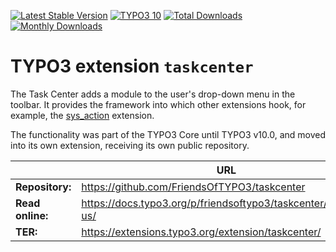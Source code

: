 [![Latest Stable Version](https://poser.pugx.org/friendsoftypo3/taskcenter/v/stable.svg)](https://extensions.typo3.org/extension/taskcenter/)
[![TYPO3 10](https://img.shields.io/badge/TYPO3-10-orange.svg?style=flat-square)](https://get.typo3.org/version/10)
[![Total Downloads](https://poser.pugx.org/friendsoftypo3/taskcenter/d/total.svg)](https://packagist.org/packages/friendsoftypo3/taskcenter)
[![Monthly Downloads](https://poser.pugx.org/friendsoftypo3/taskcenter/d/monthly)](https://packagist.org/packages/friendsoftypo3/taskcenter)

# TYPO3 extension `taskcenter`

The Task Center adds a module to the user's drop-down menu in the toolbar. It
provides the framework into which other extensions hook, for example, the
[sys_action](https://extensions.typo3.org/extension/sys_action/) extension.

The functionality was part of the TYPO3 Core until TYPO3 v10.0, and moved into
its own extension, receiving its own public repository.

|                  | URL                                                            |
|------------------|----------------------------------------------------------------|
| **Repository:**  | https://github.com/FriendsOfTYPO3/taskcenter                   |
| **Read online:** | https://docs.typo3.org/p/friendsoftypo3/taskcenter/main/en-us/ |
| **TER:**         | https://extensions.typo3.org/extension/taskcenter/             |
